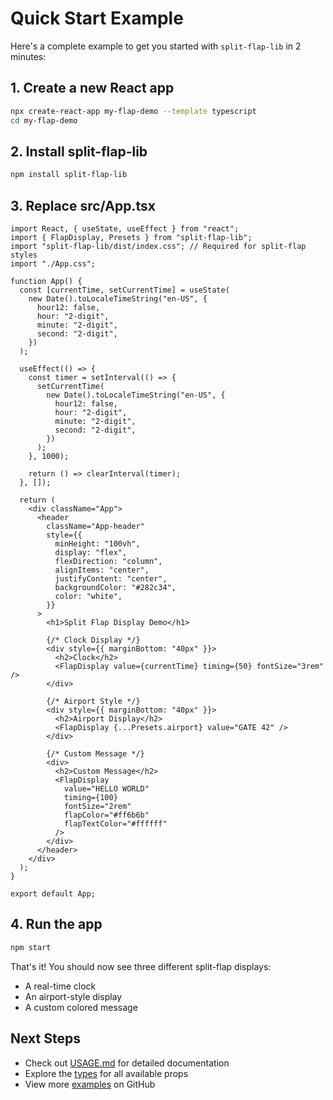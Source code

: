 # Quick Start Example

Here's a complete example to get you started with `split-flap-lib` in 2 minutes:

## 1. Create a new React app

```bash
npx create-react-app my-flap-demo --template typescript
cd my-flap-demo
```

## 2. Install split-flap-lib

```bash
npm install split-flap-lib
```

## 3. Replace src/App.tsx

```tsx
import React, { useState, useEffect } from "react";
import { FlapDisplay, Presets } from "split-flap-lib";
import "split-flap-lib/dist/index.css"; // Required for split-flap styles
import "./App.css";

function App() {
  const [currentTime, setCurrentTime] = useState(
    new Date().toLocaleTimeString("en-US", {
      hour12: false,
      hour: "2-digit",
      minute: "2-digit",
      second: "2-digit",
    })
  );

  useEffect(() => {
    const timer = setInterval(() => {
      setCurrentTime(
        new Date().toLocaleTimeString("en-US", {
          hour12: false,
          hour: "2-digit",
          minute: "2-digit",
          second: "2-digit",
        })
      );
    }, 1000);

    return () => clearInterval(timer);
  }, []);

  return (
    <div className="App">
      <header
        className="App-header"
        style={{
          minHeight: "100vh",
          display: "flex",
          flexDirection: "column",
          alignItems: "center",
          justifyContent: "center",
          backgroundColor: "#282c34",
          color: "white",
        }}
      >
        <h1>Split Flap Display Demo</h1>

        {/* Clock Display */}
        <div style={{ marginBottom: "40px" }}>
          <h2>Clock</h2>
          <FlapDisplay value={currentTime} timing={50} fontSize="3rem" />
        </div>

        {/* Airport Style */}
        <div style={{ marginBottom: "40px" }}>
          <h2>Airport Display</h2>
          <FlapDisplay {...Presets.airport} value="GATE 42" />
        </div>

        {/* Custom Message */}
        <div>
          <h2>Custom Message</h2>
          <FlapDisplay
            value="HELLO WORLD"
            timing={100}
            fontSize="2rem"
            flapColor="#ff6b6b"
            flapTextColor="#ffffff"
          />
        </div>
      </header>
    </div>
  );
}

export default App;
```

## 4. Run the app

```bash
npm start
```

That's it! You should now see three different split-flap displays:

- A real-time clock
- An airport-style display
- A custom colored message

## Next Steps

- Check out [USAGE.md](./USAGE.md) for detailed documentation
- Explore the [types](https://github.com/gilles-yvetot/react-split-flap-effect/blob/master/src/types.ts) for all available props
- View more [examples](https://github.com/gilles-yvetot/react-split-flap-effect) on GitHub
